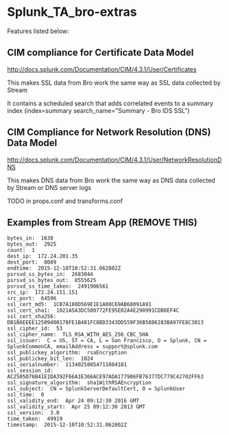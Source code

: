 # Splunk_TA_bro-extras
Features listed below:

## CIM compliance for Certificate Data Model
http://docs.splunk.com/Documentation/CIM/4.3.1/User/Certificates

This makes SSL data from Bro work the same way as SSL data collected by Stream

It contains a scheduled search that adds correlated events to a summary index (index=summary search_name="Summary - Bro IDS SSL")

## CIM Compliance for Network Resolution (DNS) Data Model
http://docs.splunk.com/Documentation/CIM/4.3.1/User/NetworkResolutionDNS

This makes DNS data from Bro work the same way as DNS data collected by Stream or DNS server logs


TODO in props.conf and transforms.conf


## Examples from Stream App (REMOVE THIS) ##
    bytes_in:  1638 
    bytes_out:  2925 
    count:  1 
    dest_ip:  172.24.201.35 
    dest_port:  8089 
    endtime:  2015-12-10T10:52:31.062802Z 
    psrsvd_ss_bytes_in:  2683044 
    psrsvd_ss_bytes_out:  8555625 
    psrsvd_ss_time_taken:  2491906561 
    src_ip:  172.24.151.151 
    src_port:  64596 
    ssl_cert_md5:  1CB7A180D569E1E1A80C69AB68091A91 
    ssl_cert_sha1:  1021A5A3DC580772FE95E02A4E290991CDB8EF4C 
    ssl_cert_sha256:  DB1B6EEEE12509400178FE1B481FC8BD3343DD559F36B5886283BA97FE8C3013 
    ssl_cipher_id:  53 
    ssl_cipher_name:  TLS_RSA_WITH_AES_256_CBC_SHA 
    ssl_issuer:  C = US, ST = CA, L = San Francisco, O = Splunk, CN = SplunkCommonCA, emailAddress = support@splunk.com 
    ssl_publickey_algorithm:  rsaEncryption 
    ssl_publickey_bit_len:  1024 
    ssl_serialnumber:  11340258854711084181 
    ssl_session_id:  AC2505D76B41E1DA392F66A1E366ACE97ADA177906FB76377DC779C42702FF63 
    ssl_signature_algorithm:  sha1WithRSAEncryption 
    ssl_subject:  CN = SplunkServerDefaultCert, O = SplunkUser 
    ssl_time:  0 
    ssl_validity_end:  Apr 24 09:12:30 2016 GMT 
    ssl_validity_start:  Apr 25 09:12:30 2013 GMT 
    ssl_version:  3.0 
    time_taken:  49919 
    timestamp:  2015-12-10T10:52:31.062802Z 
